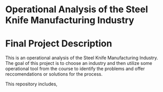 # Operational Analysis of the Steel Knife Manufacturing Industry
# Final Project Description

This is an operational analysis of the Steel Knife Manufacturing Industry. The goal of this project is to choose an industry and then utilize some operational tool from the course to identify the problems and offer reccomendations or solutions for the process. 

This repository includes, 
